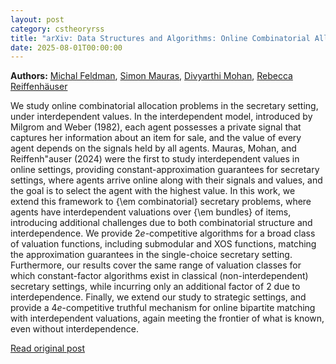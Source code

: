 ```yaml
---
layout: post
category: cstheoryrss
title: "arXiv: Data Structures and Algorithms: Online Combinatorial Allocation with Interdependent Values"
date: 2025-08-01T00:00:00
---
```


**Authors:** [Michal Feldman](https://dblp.uni-trier.de/search?q=Michal+Feldman), [Simon Mauras](https://dblp.uni-trier.de/search?q=Simon+Mauras), [Divyarthi Mohan](https://dblp.uni-trier.de/search?q=Divyarthi+Mohan), [Rebecca Reiffenhäuser](https://dblp.uni-trier.de/search?q=Rebecca+Reiffenh%C3%A4user)

We study online combinatorial allocation problems in the secretary setting,
under interdependent values. In the interdependent model, introduced by Milgrom
and Weber (1982), each agent possesses a private signal that captures her
information about an item for sale, and the value of every agent depends on the
signals held by all agents. Mauras, Mohan, and Reiffenh\"auser (2024) were the
first to study interdependent values in online settings, providing
constant-approximation guarantees for secretary settings, where agents arrive
online along with their signals and values, and the goal is to select the agent
with the highest value.
In this work, we extend this framework to {\em combinatorial} secretary
problems, where agents have interdependent valuations over {\em bundles} of
items, introducing additional challenges due to both combinatorial structure
and interdependence. We provide $2e$-competitive algorithms for a broad class
of valuation functions, including submodular and XOS functions, matching the
approximation guarantees in the single-choice secretary setting. Furthermore,
our results cover the same range of valuation classes for which constant-factor
algorithms exist in classical (non-interdependent) secretary settings, while
incurring only an additional factor of $2$ due to interdependence. Finally, we
extend our study to strategic settings, and provide a $4e$-competitive truthful
mechanism for online bipartite matching with interdependent valuations, again
meeting the frontier of what is known, even without interdependence.

[Read original post](http://arxiv.org/abs/2507.23500v1)

